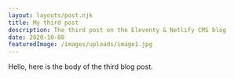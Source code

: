 ```yaml
---
layout: layouts/post.njk
title: My third post
description: The third post on the Eleventy & Netlify CMS blog
date: 2020-10-08
featuredImage: /images/uploads/image1.jpg
---
```


Hello, here is the body of the third blog post.